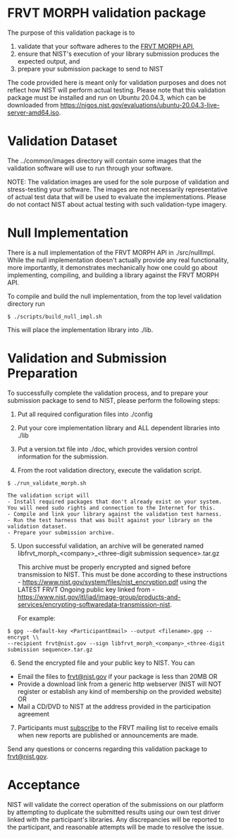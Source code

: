 # FRVT MORPH validation package
The purpose of this validation package is to
1) validate that your software adheres to the [FRVT MORPH API](https://pages.nist.gov/frvt/api/FRVT_ongoing_morph_api.pdf),
2) ensure that NIST's execution of your library submission produces the expected output, and
3) prepare your submission package to send to NIST

The code provided here is meant only for validation purposes and does not reflect how NIST will perform actual testing.  Please note that this validation package must be installed and run on Ubuntu 20.04.3, which can be downloaded from https://nigos.nist.gov/evaluations/ubuntu-20.04.3-live-server-amd64.iso.

# Validation Dataset
The ../common/images directory will contain some images that the validation software will use to run through your software.

NOTE: The validation images are used for the sole purpose of validation and stress-testing your software.  The images are not necessarily representative of actual test data that will be used to evaluate the implementations.  Please do not contact NIST about actual testing with such validation-type imagery.

# Null Implementation
There is a null implementation of the FRVT MORPH API in ./src/nullImpl.  While the null implementation doesn't actually provide any real functionality, more importantly, it demonstrates mechanically how one could go about implementing, compiling, and building a library against the FRVT MORPH API.

To compile and build the null implementation, from the top level validation directory run
````console
$ ./scripts/build_null_impl.sh
````  
This will place the implementation library into ./lib.

# Validation and Submission Preparation
To successfully complete the validation process, and to prepare your submission package
to send to NIST, please perform the following steps:

1) Put all required configuration files into ./config

2) Put your core implementation library and ALL dependent libraries into ./lib

3) Put a version.txt file into ./doc, which provides version control information for the submission.

4) From the root validation directory, execute the validation script.
````console
$ ./run_validate_morph.sh
````
    The validation script will
    - Install required packages that don't already exist on your system.  You will need sudo rights and connection to the Internet for this.
    - Compile and link your library against the validation test harness.
    - Run the test harness that was built against your library on the validation dataset.
    - Prepare your submission archive.

5) Upon successful validation, an archive will be generated named libfrvt_morph_\<company\>_\<three-digit submission sequence\>.tar.gz

   This archive must be properly encrypted and signed before transmission to NIST.  This must be done according to these instructions - https://www.nist.gov/system/files/nist_encryption.pdf using the LATEST FRVT Ongoing public key linked from - https://www.nist.gov/itl/iad/image-group/products-and-services/encrypting-softwaredata-transmission-nist.

   For example:
````
$ gpg --default-key <ParticipantEmail> --output <filename>.gpg --encrypt \\
--recipient frvt@nist.gov --sign libfrvt_morph_<company>_<three-digit submission sequence>.tar.gz
````
6) Send the encrypted file and your public key to NIST.  You can
- Email the files to frvt@nist.gov if your package is less than 20MB OR
- Provide a download link from a generic http webserver (NIST will NOT register or establish any kind of membership on the provided website) OR
- Mail a CD/DVD to NIST at the address provided in the participation agreement

7) Participants must [subscribe](mailto:frvt-news+subscribe@list.nist.gov) to the FRVT mailing list to receive emails when new reports are published or announcements are made.

Send any questions or concerns regarding this validation package to frvt@nist.gov.

# Acceptance
NIST will validate the correct operation of the submissions on our platform by attempting to duplicate the submitted results using our own test driver linked with the participant's libraries.  Any discrepancies will be reported to the participant, and reasonable attempts will be made to resolve the issue.
